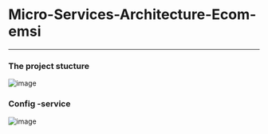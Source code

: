 # Micro-Services-Architecture-Ecom-emsi
----------------------------------
###  The project stucture
![image](https://github.com/hayatelallaouy01/Micro-Services-Architecture-Ecom-emsi/assets/123452386/7732ee65-1cd7-4c0c-b695-9621d3487852)
### Config -service 
![image](https://github.com/hayatelallaouy01/Micro-Services-Architecture-Ecom-emsi/assets/123452386/2571ebce-0f22-4f9d-a123-8bdeab44a4c6)


